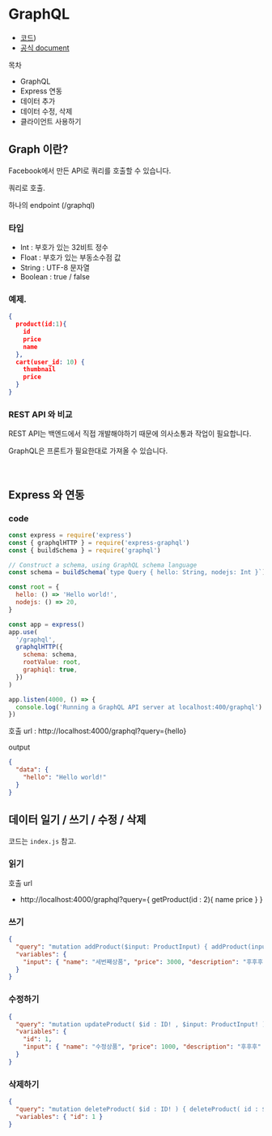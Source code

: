 # GraphQL

- [코드](https://github.com/parkjunyoung/fc-graphql-start))
- [공식 document](https://graphql-kr.github.io/)

목차

- GraphQL
- Express 연동
- 데이터 추가
- 데이터 수정, 삭제
- 클라이언트 사용하기

## Graph 이란?

Facebook에서 만든 API로 쿼리를 호출할 수 있습니다.

쿼리로 호출.

하나의 endpoint (/graphql)

### 타입

- Int : 부호가 있는 32비트 정수
- Float : 부호가 있는 부동소수점 값
- String : UTF-8 문자열
- Boolean : true / false

### 예제.

```json
{
  product(id:1){
    id
    price
    name
  },
  cart(user_id: 10) {
    thumbnail
    price
  }
}
```

### REST API 와 비교

REST API는 백엔드에서 직접 개발해야하기 때문에 의사소통과 작업이 필요합니다.

GraphQL은 프론트가 필요한대로 가져올 수 있습니다.

<br/>

## Express 와 연동

### code

```js
const express = require('express')
const { graphqlHTTP } = require('express-graphql')
const { buildSchema } = require('graphql')

// Construct a schema, using GraphQL schema language
const schema = buildSchema(`type Query { hello: String, nodejs: Int }`)

const root = {
  hello: () => 'Hello world!',
  nodejs: () => 20,
}

const app = express()
app.use(
  '/graphql',
  graphqlHTTP({
    schema: schema,
    rootValue: root,
    graphiql: true,
  })
)

app.listen(4000, () => {
  console.log('Running a GraphQL API server at localhost:400/graphql')
})
```

호출 url : http://localhost:4000/graphql?query={hello}

output

```json
{
  "data": {
    "hello": "Hello world!"
  }
}
```

## 데이터 일기 / 쓰기 / 수정 / 삭제

코드는 `index.js` 참고.

### 읽기

호출 url

- http://localhost:4000/graphql?query={ getProduct(id : 2){ name price } }

### 쓰기

```json
{
  "query": "mutation addProduct($input: ProductInput) { addProduct(input: $input) { id } }",
  "variables": {
    "input": { "name": "세번째상품", "price": 3000, "description": "후후후" }
  }
}
```

### 수정하기

```json
{
  "query": "mutation updateProduct( $id : ID! , $input: ProductInput! ) { updateProduct( id : $id  , input: $input) { id } }",
  "variables": {
    "id": 1,
    "input": { "name": "수정상품", "price": 1000, "description": "후후후" }
  }
}
```

### 삭제하기

```json
{
  "query": "mutation deleteProduct( $id : ID! ) { deleteProduct( id : $id ) }",
  "variables": { "id": 1 }
}
```

